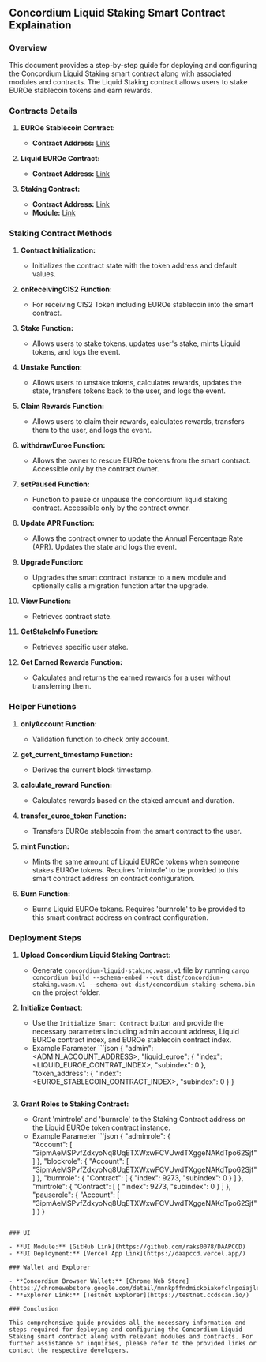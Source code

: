 ## Concordium Liquid Staking Smart Contract Explaination

### Overview

This document provides a step-by-step guide for deploying and configuring the Concordium Liquid Staking smart contract along with associated modules and contracts. The Liquid Staking contract allows users to stake EUROe stablecoin tokens and earn rewards.

### Contracts Details

1. **EUROe Stablecoin Contract:**
   - **Contract Address:** [Link](https://testnet.ccdscan.io/tokens?dcount=1&dentity=contract&dcontractAddressIndex=7260&dcontractAddressSubIndex=0)
  
2. **Liquid EUROe Contract:**
   - **Contract Address:** [Link](https://testnet.ccdscan.io/tokens?dcount=1&dentity=contract&dcontractAddressIndex=9248&dcontractAddressSubIndex=0)

3. **Staking Contract:**
   - **Contract Address:** [Link](https://testnet.ccdscan.io/tokens?dcount=2&dentity=contract&dcontractAddressIndex=9273&dcontractAddressSubIndex=0)
   - **Module:** [Link](https://testnet.ccdscan.io/tokens?dcount=1&dentity=module&dmoduleReference=733850daa2e41aae05bb6b200b902e9a1ef66d3eaf6f18392755656b666191f5)

### Staking Contract Methods

1. **Contract Initialization:**
   - Initializes the contract state with the token address and default values.

2. **onReceivingCIS2 Function:**
   - For receiving CIS2 Token including EUROe stablecoin into the smart contract.

3. **Stake Function:**
   - Allows users to stake tokens, updates user's stake, mints Liquid tokens, and logs the event.

4. **Unstake Function:**
   - Allows users to unstake tokens, calculates rewards, updates the state, transfers tokens back to the user, and logs the event.

5. **Claim Rewards Function:**
   - Allows users to claim their rewards, calculates rewards, transfers them to the user, and logs the event.

6. **withdrawEuroe Function:**
   - Allows the owner to rescue EUROe tokens from the smart contract. Accessible only by the contract owner.

7. **setPaused Function:**
   - Function to pause or unpause the concordium liquid staking contract. Accessible only by the contract owner.

8. **Update APR Function:**
   - Allows the contract owner to update the Annual Percentage Rate (APR). Updates the state and logs the event.

9. **Upgrade Function:**
   - Upgrades the smart contract instance to a new module and optionally calls a migration function after the upgrade.

10. **View Function:**
    - Retrieves contract state.

11. **GetStakeInfo Function:**
    - Retrieves specific user stake.

12. **Get Earned Rewards Function:**
    - Calculates and returns the earned rewards for a user without transferring them.

### Helper Functions

1. **onlyAccount Function:**
   - Validation function to check only account.

2. **get_current_timestamp Function:**
   - Derives the current block timestamp.

3. **calculate_reward Function:**
   - Calculates rewards based on the staked amount and duration.

4. **transfer_euroe_token Function:**
   - Transfers EUROe stablecoin from the smart contract to the user.

5. **mint Function:**
   - Mints the same amount of Liquid EUROe tokens when someone stakes EUROe tokens. Requires 'mintrole' to be provided to this smart contract address on contract configuration.

6. **Burn Function:**
   - Burns Liquid EUROe tokens. Requires 'burnrole' to be provided to this smart contract address on contract configuration.

### Deployment Steps

1. **Upload Concordium Liquid Staking Contract:**
   - Generate `concordium-liquid-staking.wasm.v1` file by running `cargo concordium build --schema-embed --out dist/concordium-staking.wasm.v1 --schema-out dist/concordium-staking-schema.bin` on the project folder.
   
2. **Initialize Contract:**
   - Use the `Initialize Smart Contract` button and provide the necessary parameters including admin account address, Liquid EUROe contract index, and EUROe stablecoin contract index.
   - Example Parameter ```json
   {
  "admin": <ADMIN_ACCOUNT_ADDRESS>,
  "liquid_euroe": {
    "index": <LIQUID_EUROE_CONTRAT_INDEX>,
    "subindex": 0
  },
  "token_address": {
    "index": <EUROE_STABLECOIN_CONTRACT_INDEX>,
    "subindex": 0
  }
 }
   ```
3. **Grant Roles to Staking Contract:**
   - Grant 'mintrole' and 'burnrole' to the Staking Contract address on the Liquid EUROe token contract instance.
   - Example Parameter ```json
   {
  "adminrole": {    
    "Account": [ "3ipmAeMSPvfZdxyoNq8UqETXWxwFCVUwdTXggeNAKdTpo62Sjf"]
  },
  "blockrole": {
    "Account": [
      "3ipmAeMSPvfZdxyoNq8UqETXWxwFCVUwdTXggeNAKdTpo62Sjf"
    ]
  },
  "burnrole": {
        "Contract": [
          {
            "index": 9273,
            "subindex": 0
          }
        ]
  },
  "mintrole": {
     "Contract": [
          {
            "index": 9273,
            "subindex": 0
          }
        ]
  },
  "pauserole": {
    "Account": [
      "3ipmAeMSPvfZdxyoNq8UqETXWxwFCVUwdTXggeNAKdTpo62Sjf"
    ]
  }
 }
```

### UI

- **UI Module:** [GitHub Link](https://github.com/raks0078/DAAPCCD)
- **UI Deployment:** [Vercel App Link](https://daapccd.vercel.app/)

### Wallet and Explorer

- **Concordium Browser Wallet:** [Chrome Web Store](https://chromewebstore.google.com/detail/mnnkpffndmickbiakofclnpoiajlegmg)
- **Explorer Link:** [Testnet Explorer](https://testnet.ccdscan.io/)

### Conclusion

This comprehensive guide provides all the necessary information and steps required for deploying and configuring the Concordium Liquid Staking smart contract along with relevant modules and contracts. For further assistance or inquiries, please refer to the provided links or contact the respective developers.
